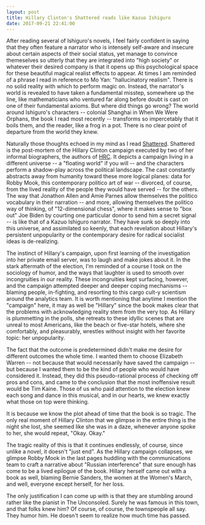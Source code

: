 ```yaml
---
layout: post
title: Hillary Clinton's Shattered reads like Kazuo Ishiguro
date: 2017-09-21 22:41:00
---
```


After reading several of Ishiguro's novels, I feel fairly confident in saying that they often feature a narrator who is intensely self-aware and insecure about certain aspects of their social status, yet manage to convince themeselves so utterly that they are integrated into "high society" or whatever their desired company is that it opens up this psychological space for these beautiful magical realist effects to appear. At times I am reminded of a phrase I read in reference to Mo Yan: "hallucinatory realism". There is no solid reality with which to perform magic on. Instead, the narrator's world is revealed to have taken a fundamental misstep, somewhere up the line, like mathematicians who ventured far along before doubt is cast on one of their fundamental axioms. But where did things go wrong? The world around Ishiguro's characters -- colonial Shanghai in When We Were Orphans, the book I read most recently -- transforms so impercetably that it boils them, and the reader, like a frog in a pot. There is no clear point of departure from the world they knew.

Naturally those thoughts echoed in my mind as I read [Shattered](https://www.amazon.com/Shattered-Inside-Hillary-Clintons-Campaign/dp/0553447084). Shattered is the post-mortem of the Hillary Clinton campaign executed by two of her informal biographers, the authors of [HRC](https://en.wikipedia.org/wiki/HRC:_State_Secrets_and_the_Rebirth_of_Hillary_Clinton). It depicts a campaign living in a different universe -- a "floating world" if you will -- and the characters perform a shadow-play
across the political landscape. The cast constantly abstracts away from humanity toward these more logical planes: data for Robby Mook, this contemporary politico art of war -- divorced, of course, from the lived reality of the people they would have served -- for the others. The way that Jonathon Allen and Amie Parnes allow themselves the politico vocabulary in their narration -- and more, allowing themselves the politico way of thinking, of "12-dimensional chess", where it makes sense
to "box out" Joe Biden by courting one particular donor to send him a secret signal -- is like that of a Kazuo Ishiguro narrator. They have sunk so deeply into this universe, and assimilated so keenly, that each revelation about Hillary's persistent unpopularity or the contemporary desire for radical socialist ideas is de-realizing.

The instinct of Hillary's campaign, upon first learning of the investigation into her private email server, was to laugh and make jokes about it. In the stark aftermath of the election, I'm reminded of a course I took on the sociology of humor, and the ways that laughter is used to smooth over incongruities in our reality. These incongruities kept surfacing, however, and the campaign attempted deeper and deeper coping mechanisms -- blaming people, in-fighting, and resorting to this cargo cult-y scientism around the analytics team. It is worth mentioning that anytime I mention the "campaign" here, it may as well be "Hillary" since the book makes clear that the problems with acknowledging reality stem from the very top. As Hillary is plummetting in the polls, she retreats to these idyllic scenes that are unreal to most Americans, like the beach or five-star hotels, where she comfortably, and pleasurably, wrestles without insight with her favorite topic: her unpopularity.

The fact that the outcome is predetermined didn't make me desire for different outcomes the whole time. I wanted them to choose Elizabeth Warren -- not because that would necessarily have saved the campaign -- but because I wanted them to be the kind of people who would have considered it. Instead, they did this pseudo-rational process of checking off pros and cons, and came to the conclusion that the most inoffensive result would be Tim Kaine. Those of us who paid attention to the election knew each song and dance in this musical, and in our hearts, we knew exactly what those on top were thinking.

It is because we know the plot ahead of time that the book is so tragic. The only real moment of Hillary Clinton that we glimpse in the entire thing is the night she lost, she seemed like she was in a daze, whenever anyone spoke to her, she would repeat, "Okay. Okay."

The tragic reality of this is that it continues endlessly, of course, since unlike a novel, it doesn't "just end". As the Hillary campaign collapses, we glimpse Robby Mook in the last pages huddling with the communications team to craft a narrative about "Russian interference" that sure enough has come to be a lived epilogue of the book.
Hillary herself came out with a book as well, blaming Bernie Sanders, the women at the Women's March, and well, everyone except herself, for her loss. 

The only justification I can come up with is that they are stumbling around rather like the pianist in The Unconsoled. Surely he was famous in this town, and that folks knew him? Of course, of course, the townspeople all say. They humor him. He doesn't seem to realize how much time has passed.

